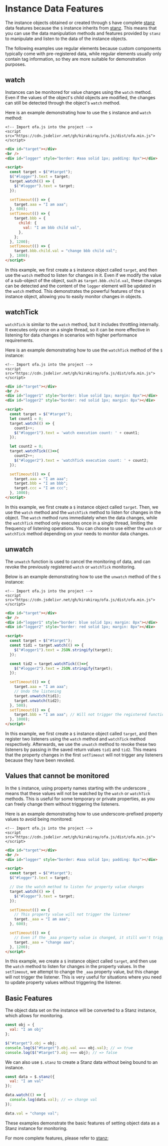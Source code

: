 # Instance Data Features

The instance objects obtained or created through `$` have complete [stanz](https://github.com/kirakiray/stanz) data features because the `$` instance inherits from [stanz](https://github.com/kirakiray/stanz). This means that you can use the data manipulation methods and features provided by `stanz` to manipulate and listen to the data of the instance objects.

The following examples use regular elements because custom components typically come with pre-registered data, while regular elements usually only contain tag information, so they are more suitable for demonstration purposes.

## watch

Instances can be monitored for value changes using the `watch` method. Even if the values of the object's child objects are modified, the changes can still be detected through the object's `watch` method.

Here is an example demonstrating how to use the `$` instance and `watch` method:

<html-viewer>

```
<!-- Import ofa.js into the project -->
<script src="https://cdn.jsdelivr.net/gh/kirakiray/ofa.js/dist/ofa.min.js"></script>
```

```html
<div id="target"></div>
<br />
<div id="logger" style="border: #aaa solid 1px; padding: 8px"></div>

<script>
  const target = $("#target");
  $("#logger").text = target;
  target.watch(() => {
    $("#logger").text = target;
  });

  setTimeout(() => {
    target.aaa = "I am aaa";
  }, 600);
  setTimeout(() => {
    target.bbb = {
      child: {
        val: "I am bbb child val",
      },
    };
  }, 1200);
  setTimeout(() => {
    target.bbb.child.val = "change bbb child val";
  }, 1800);
</script>
```

</html-viewer>

In this example, we first create a `$` instance object called `target`, and then use the `watch` method to listen for changes in it. Even if we modify the value of a sub-object of the object, such as `target.bbb.child.val`, these changes can be detected and the content of the `logger` element will be updated in the `watch` method. This demonstrates the powerful features of the `$` instance object, allowing you to easily monitor changes in objects.

## watchTick

`watchTick` is similar to the `watch` method, but it includes throttling internally. It executes only once on a single thread, so it can be more effective in listening for data changes in scenarios with higher performance requirements.

Here is an example demonstrating how to use the `watchTick` method of the `$` instance:

<html-viewer>

```
<!-- Import ofa.js into the project -->
<script src="https://cdn.jsdelivr.net/gh/kirakiray/ofa.js/dist/ofa.min.js"></script>
```

```html
<div id="target"></div>
<br />
<div id="logger1" style="border: blue solid 1px; margin: 8px"></div>
<div id="logger2" style="border: red solid 1px; margin: 8px"></div>

<script>
  const target = $("#target");
  let count1 = 0;
  target.watch(() => {
    count1++;
    $("#logger1").text = 'watch execution count: ' + count1;
  });

  let count2 = 0;
  target.watchTick(()=>{
    count2++;
    $("#logger2").text = 'watchTick execution count: ' + count2;
  });

  setTimeout(() => {
    target.aaa = "I am aaa";
    target.bbb = "I am bbb";
    target.ccc = "I am ccc";
  }, 1000);
</script>
```

</html-viewer>

In this example, we first create a `$` instance object called `target`. Then, we use the `watch` method and the `watchTick` method to listen for changes in the object. The `watch` method runs immediately when the data changes, while the `watchTick` method only executes once in a single thread, limiting the frequency of listening operations. You can choose to use either the `watch` or `watchTick` method depending on your needs to monitor data changes.

## unwatch

The `unwatch` function is used to cancel the monitoring of data, and can revoke the previously registered `watch` or `watchTick` monitoring.

Below is an example demonstrating how to use the `unwatch` method of the `$` instance:

<html-viewer>

```
<!-- Import ofa.js into the project -->
<script src="https://cdn.jsdelivr.net/gh/kirakiray/ofa.js/dist/ofa.min.js"></script>
```

```html
<div id="target"></div>
<br />
<div id="logger1" style="border: blue solid 1px; margin: 8px"></div>
<div id="logger2" style="border: red solid 1px; margin: 8px"></div>

<script>
  const target = $("#target");
  const tid1 = target.watch(() => {
    $("#logger1").text = JSON.stringify(target);
  });

  const tid2 = target.watchTick(()=>{
    $("#logger2").text = JSON.stringify(target);
  });

  setTimeout(() => {
    target.aaa = "I am aaa";
    // Undo the listening
    target.unwatch(tid1);
    target.unwatch(tid2);
  }, 500);
  setTimeout(() => {
    target.bbb = "I am aaa"; // Will not trigger the registered functions above, because the listening has been revoked
  }, 1000);
</script>
```

</html-viewer>

In this example, we first create a `$` instance object called `target`, and then register two listeners using the `watch` method and `watchTick` method respectively. Afterwards, we use the `unwatch` method to revoke these two listeners by passing in the saved return values `tid1` and `tid2`. This means that the property changes in the first `setTimeout` will not trigger any listeners because they have been revoked.

## Values that cannot be monitored

In the `$` instance, using property names starting with the underscore `_` means that these values will not be watched by the `watch` or `watchTick` methods. This is useful for some temporary or private properties, as you can freely change them without triggering the listeners.

Here is an example demonstrating how to use underscore-prefixed property values to avoid being monitored:

<html-viewer>

```
<!-- Import ofa.js into the project -->
<script src="https://cdn.jsdelivr.net/gh/kirakiray/ofa.js/dist/ofa.min.js"></script>
```

```html
<div id="target"></div>
<br />
<div id="logger" style="border: #aaa solid 1px; padding: 8px"></div>

<script>
  const target = $("#target");
  $("#logger").text = target;

  // Use the watch method to listen for property value changes
  target.watch(() => {
    $("#logger").text = target;
  });

  setTimeout(() => {
    // This property value will not trigger the listener
    target._aaa = "I am aaa";
  }, 600);

  setTimeout(() => {
    // Even if the _aaa property value is changed, it still won't trigger the listener
    target._aaa = "change aaa";
  }, 1200);
</script>
```

</html-viewer>

In this example, we create a `$` instance object called `target`, and then use the `watch` method to listen for changes in the property values. In the `setTimeout`, we attempt to change the `_aaa` property value, but this change will not trigger the listener. This is very useful for situations where you need to update property values without triggering the listener.

## Basic Features

The object data set on the instance will be converted to a Stanz instance, which allows for monitoring.

```javascript
const obj = {
  val: "I am obj"
};

$("#target").obj = obj;
console.log($("#target").obj.val === obj.val); // => true
console.log($("#target").obj === obj); // => false
```


We can also use `$.stanz` to create a Stanz data without being bound to an instance.

```javascript
const data = $.stanz({
  val: "I am val"
});

data.watch(() => {
  console.log(data.val); // => change val
});

data.val = "change val";
```

These examples demonstrate the basic features of setting object data as a Stanz instance for monitoring.

For more complete features, please refer to [stanz](https://github.com/kirakiray/stanz);